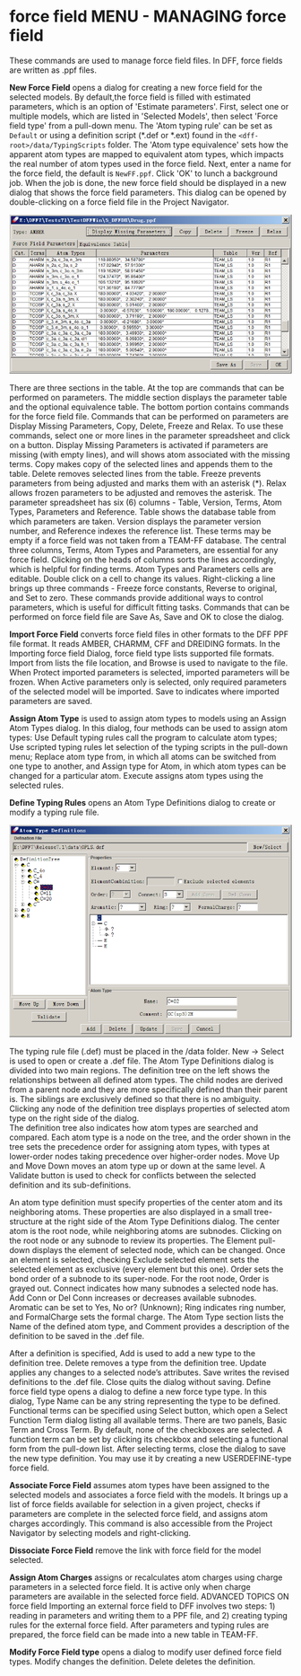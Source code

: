 # force field MENU - MANAGING force field

These commands are used to manage force field files. In DFF, force fields are written as .ppf files.

**New Force Field** opens a dialog for creating a new force field for the selected models. By default,the force field is filled with estimated parameters, which is an option of 'Estimate parameters'.  First, select one or multiple models, which are listed in 'Selected Models', then select 'Force field type' from a pull-down menu. The 'Atom typing rule' can be set as `Default` or using a definition script (*.def or *.ext) found in the `<dff-root>/data/TypingScripts` folder. The 'Atom type equivalence' sets how the apparent atom types are mapped to equivalent atom types, which impacts the real number of atom types used in the force field. Next, enter a name for the force field, the default is `NewFF.ppf`. Click 'OK' to lunch a background job. When the job is done, the new force field should be displayed in a new dialog that shows the force field parameters. This dialog can be opened by double-clicking on a force field file in the Project Navigator.

![force field table](image.png)

There are three sections in the table. At the top are commands that can be performed on parameters. The middle section displays the parameter table and the optional equivalence table. The bottom portion contains commands for the force field file.
Commands that can be performed on parameters are Display Missing Parameters, Copy, Delete, Freeze and Relax. To use these commands, select one or more lines in the parameter spreadsheet and click on a button. Display Missing Parameters is activated if parameters are missing (with empty lines), and will shows atom associated with the missing terms. Copy makes copy of the selected lines and appends them to the table. Delete removes selected lines from the table. Freeze prevents parameters from being adjusted and marks them with an asterisk (*). Relax allows frozen parameters to be adjusted and removes the asterisk.
The parameter spreadsheet has six (6) columns - Table, Version, Terms, Atom Types, Parameters and Reference.  Table shows the database table from which parameters are taken. Version displays the parameter version number, and Reference indexes the reference list. These terms may be empty if a force field was not taken from a TEAM-FF database. The central three columns, Terms, Atom Types and Parameters, are essential for any force field.
Clicking on the heads of columns sorts the lines accordingly, which is helpful for finding terms. Atom Types and Parameters cells are editable. Double click on a cell to change its values. Right-clicking a line brings up three commands - Freeze force constants, Reverse to original, and Set to zero. These commands provide additional ways to control parameters, which is useful for difficult fitting tasks. 
Commands that can be performed on force field file are Save As, Save and OK to close the dialog.

**Import Force Field** converts force field files in other formats to the DFF PPF file format. It reads AMBER, CHARMM, CFF and DREIDING formats. In the Importing force field Dialog, force field type lists supported file formats. Import from lists the file location, and Browse is used to navigate to the file. When Protect imported parameters is selected,  imported parameters will be frozen. When Active parameters only is selected, only required parameters of the selected model will be imported. Save to indicates where imported parameters are saved.

**Assign Atom Type** is used to assign atom types to models using an Assign Atom Types dialog. In this dialog, four methods can be used to assign atom types: Use Default typing rules call the program to calculate atom types; Use scripted typing rules let selection of the typing scripts in the pull-down menu; Replace atom type from, in which all atoms can be switched from one type to another, and Assign type for Atom, in which atom types can be changed for a particular atom. Execute assigns atom types using the selected rules. 


**Define Typing Rules** opens an Atom Type Definitions dialog to create or modify a typing rule file.

![define typing dialog](image-1.png)

The typing rule file (.def) must be placed in the <dff-root>/data folder.  New → Select is used to open or create a .def file. The Atom Type Definitions dialog is divided into two main regions. The definition tree on the left shows the relationships between all defined atom types. The child nodes are derived from a parent node and they are more specifically defined than their parent is. The siblings are exclusively defined so that there is no ambiguity. Clicking any node of the definition tree displays properties of selected atom type on the right side of the dialog.  
The definition tree also indicates how atom types are searched and compared. Each atom type is a node on the tree, and the order shown in the tree sets the precedence order for assigning atom types, with types at lower-order nodes taking precedence over higher-order nodes. Move Up and Move Down moves an atom type up or down at the same level. A Validate button is used to check for conflicts between the selected definition and its sub-definitions. 

An atom type definition must specify properties of the center atom and its neighboring atoms. These properties are also displayed in a small tree-structure at the right side of the Atom Type Definitions dialog.  The center atom is the root node, while neighboring atoms are subnodes. Clicking on the root node or any subnode to review its properties. The Element pull-down displays the element of selected node, which can be changed. Once an element is selected, checking Exclude selected element sets the selected element as exclusive (every element but this one). Order sets the bond order of a subnode to its super-node. For the root node, Order is grayed out. Connect indicates how many subnodes a selected node has. Add Conn or Del Conn increases or decreases available subnodes. Aromatic can be set to Yes, No or? (Unknown); Ring indicates ring number, and FormalCharge sets the formal charge. The Atom Type section lists the Name of the defined atom type, and Comment provides a description of the definition to be saved in the .def file.

After a definition is specified, Add is used to add a new type to the definition tree. Delete removes a type from the definition tree. Update applies any changes to a selected node’s attributes. Save writes the revised definitions to the .def file. Close quits the dialog without saving.
Define force field type opens a dialog to define a new force type type. In this dialog, Type Name can be any string representing the type to be defined. Functional terms can be specified using Select button, which open a Select Function Term dialog listing all available terms. There are two panels, Basic Term and Cross Term. By default, none of the checkboxes are selected. A function term can be set by clicking its checkbox and selecting a functional form from the pull-down list. After selecting terms, close the dialog to save the new type definition. You may use it by creating a new USERDEFINE-type force field. 

**Associate Force Field** assumes atom types have been assigned to the selected models and associates a force field with the models. It brings up a list of force fields available for selection in a given project, checks if parameters are complete in the selected force field, and assigns atom charges accordingly. This command is also accessible from the Project Navigator by selecting models and right-clicking. 

**Dissociate Force Field** remove the link with force field for the model selected. 

**Assign Atom Charges** assigns or recalculates atom charges using charge parameters in a selected force field. It is active only when charge parameters are available in the selected force field.
ADVANCED TOPICS ON force field
Importing an external force field to DFF involves two steps: 1) reading in parameters and writing them to a PPF file, and 2) creating typing rules for the external force field. After parameters and typing rules are prepared, the force field can be made into a new table in TEAM-FF. 

**Modify Force Field type** opens a dialog to modify user defined force field types. Modify changes the definition. Delete deletes the definition.
